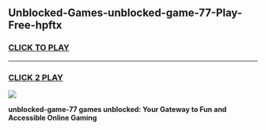 
## Unblocked-Games-unblocked-game-77-Play-Free-hpftx
<h3>
<a href="https://premium76.site?title=unblocked-game-77&ref=10A">CLICK TO PLAY</a></h3>
<hr>

<h3>
<a href="https://premium76.site?title=unblocked-game-77&ref=10A">CLICK 2 PLAY</a>
  
</h3>

<a href="https://premium76.site?title=unblocked-game-77&ref=10A"><img src="https://clearcache.store/games.png"></a>


**unblocked-game-77 games unblocked: Your Gateway to Fun and Accessible Online Gaming**
